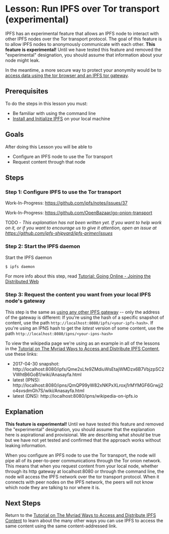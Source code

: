 # Lesson: Run IPFS over Tor transport (experimental)

IPFS has an experimental feature that allows an IPFS node to interact with other IPFS nodes over the Tor transport protocol. The goal of this feature is to allow IPFS nodes to anonymously communicate with each other. **This feature is experimental!** Until we have tested this feature and removed the "experimental" designation, you should assume that information about your node might leak.

In the meantime, a more secure way to protect your anonymity would be to [access data using the tor browser and an IPFS tor gateway](/avenues-for-access/lessons/tor-gateways.md).

## Prerequisites

To do the steps in this lesson you must:
* Be familiar with using the command line
* [Install and Initialize IPFS](/install-ipfs/README.md) on your local machine

## Goals

After doing this Lesson you will be able to  
* Configure an IPFS node to use the Tor transport
* Request content through that node

## Steps

### Step 1: Configure IPFS to use the Tor transport

Work-In-Progress: https://github.com/ipfs/notes/issues/37

Work-In-Progress: https://github.com/OpenBazaar/go-onion-transport

TODO - *This explanation has not been written yet. If you want to help work on it, or if you want to encourage us to give it attention, open an issue at https://github.com/ipfs-shipyard/ipfs-primer/issues*

### Step 2: Start the IPFS daemon

Start the IPFS daemon

```sh
$ ipfs daemon
```

For more info about this step, read [Tutorial: Going Online - Joining the Distributed Web](/going-online/README.md)

### Step 3: Request the content you want from your local IPFS node's gateway

 This step is the same as [using any other IPFS gateway](../../classical-web/lessons/other-gateways.md) -- only the address of the gateway is different: If you're using the hash of a specific snapshot of content, use the path `http://localhost:8080/ipfs/<your-ipfs-hash>`. If you're using an IPNS hash to get the _latest_ version of some content, use the path `http://localhost:8080/ipns/<your-ipns-hash>`

To view the wikipedia page we're using as an example in all of the lessons in the [Tutorial on The Myriad Ways to Access and Distribute IPFS Content](/avenues-for-access/README.md), use these links:

- 2017-04-30 snapshot: http://localhost:8080/ipfs/Qme2sLfe9ZMdiuWsEtajWMDzx6B7VbjzpSC2VWhtB6GoB1/wiki/Anasayfa.html
- latest (IPNS): http://localhost:8080/ipns/QmQP99yW82xNKPxXLroxj1rMYMGF6Grwjj2o4svsdmGh7S/wiki/Anasayfa.html
- latest (DNS): http://localhost:8080/ipns/wikipedia-on-ipfs.io

## Explanation

**This feature is experimental!** Until we have tested this feature and removed the "experimental" designation, you should assume that the explanation here is aspirational and provisional.  We are describing what _should_ be true but we have not yet tested and confirmed that the approach works without leaking information.

When you configure an IPFS node to use the Tor transport, the node will pipe all of its peer-to-peer communications through the Tor onion network. This means that when you request content from your local node, whether through its http gateway at localhost:8080 or through the command line, the node will access the IPFS network over the tor transport protocol. When it connects with peer nodes on the IPFS network, the peers will not know which node they are talking to nor where it is.

## Next Steps

Return to the [Tutorial on The Myriad Ways to Access and Distribute IPFS Content](/avenues-for-access/README.md) to learn about the many other ways you can use IPFS to access the same content using the same content-addressed link.
